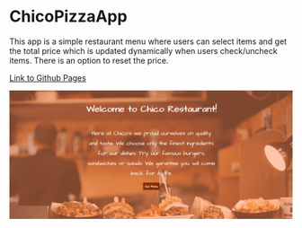 # ChicoPizzaApp
This app is a simple restaurant menu where users can select items and get the total price which is updated dynamically when users check/uncheck items. There is an option to reset the price.

[Link to Github Pages](https://jo1910.github.io/ChicoPizzaApp/)

![Chico Burger Gif](https://github.com/Jo1910/ChicoPizzaApp/blob/master/AnimationChicoBurgerLast.gif)
